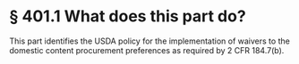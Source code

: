 # § 401.1   What does this part do?

This part identifies the USDA policy for the implementation of waivers to the domestic content procurement preferences as required by 2 CFR 184.7(b).






